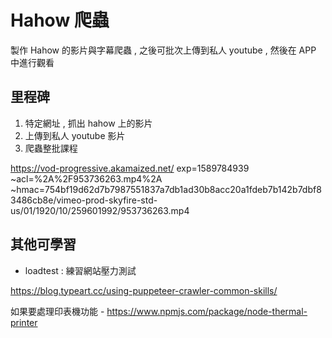 # Hahow 爬蟲
製作 Hahow 的影片與字幕爬蟲 , 之後可批次上傳到私人 youtube , 然後在 APP 中進行觀看 

## 里程碑

1. 特定網址 , 抓出 hahow 上的影片
2. 上傳到私人 youtube 影片
3. 爬蟲整批課程 


https://vod-progressive.akamaized.net/
exp=1589784939
~acl=%2A%2F953736263.mp4%2A
~hmac=754bf19d62d7b7987551837a7db1ad30b8acc20a1fdeb7b142b7dbf83486cb8e/vimeo-prod-skyfire-std-us/01/1920/10/259601992/953736263.mp4

## 其他可學習 

- loadtest : 練習網站壓力測試

https://blog.typeart.cc/using-puppeteer-crawler-common-skills/

如果要處理印表機功能 - https://www.npmjs.com/package/node-thermal-printer
